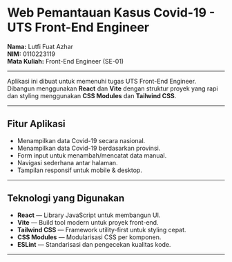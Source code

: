 # Web Pemantauan Kasus Covid-19 - UTS Front-End Engineer

**Nama:** Lutfi Fuat Azhar  
**NIM:** 0110223119  
**Mata Kuliah:** Front-End Engineer (SE-01)

---

Aplikasi ini dibuat untuk memenuhi tugas UTS Front-End Engineer.  
Dibangun menggunakan **React** dan **Vite** dengan struktur proyek yang rapi dan styling menggunakan **CSS Modules** dan **Tailwind CSS**.

---

## Fitur Aplikasi
- Menampilkan data Covid-19 secara nasional.
- Menampilkan data Covid-19 berdasarkan provinsi.
- Form input untuk menambah/mencatat data manual.
- Navigasi sederhana antar halaman.
- Tampilan responsif untuk mobile & desktop.

---

## Teknologi yang Digunakan
- **React** — Library JavaScript untuk membangun UI.
- **Vite** — Build tool modern untuk proyek front-end.
- **Tailwind CSS** — Framework utility-first untuk styling cepat.
- **CSS Modules** — Modularisasi CSS per komponen.
- **ESLint** — Standarisasi dan pengecekan kualitas kode.

---



